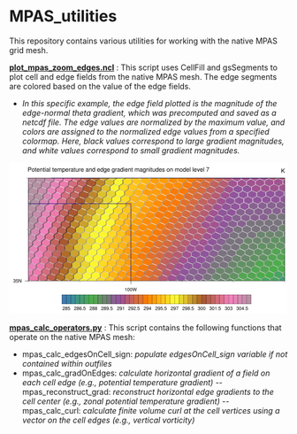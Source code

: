 # MPAS_utilities

This repository contains various utilities for working with the native MPAS grid mesh.

[**plot_mpas_zoom_edges.ncl**](https://github.com/theweathermanda/MPAS_utilities/blob/main/plot_mpas_zoom_edges.ncl) : This script uses CellFill and gsSegments to plot cell and edge fields from the native MPAS mesh. The edge segments are colored based on the value of the edge fields. 
   - _In this specific example, the edge field plotted is the magnitude of the edge-normal theta gradient, which was precomputed and saved as a netcdf file. The edge values are normalized by the maximum value, and colors are assigned to the normalized edge values from a specified colormap. Here, black values correspond to large gradient magnitudes, and white values correspond to small gradient magnitudes._

![alt text](https://github.com/theweathermanda/MPAS_utilities/blob/main/theta_gradient_edge_magnitude_lev7.png?raw=true)

[**mpas_calc_operators.py**](https://github.com/theweathermanda/MPAS_utilities/blob/c3b35e42ea682a121fdd3a1ffd29d3ef59068666/mpas_calc_operators.py) : This script contains the following functions that operate on the native MPAS mesh:
- mpas_calc_edgesOnCell_sign: _populate edgesOnCell_sign variable if not contained within outfiles_
- mpas_calc_gradOnEdges: _calculate horizontal gradient of a field on each cell edge (e.g., potential temperature gradient)_
-- mpas_reconstruct_grad: _reconstruct horizontal edge gradients to the cell center (e.g., zonal potential temperature gradient)_
-- mpas_calc_curl: _calculate finite volume curl at the cell vertices using a vector on the cell edges (e.g., vertical vorticity)_
